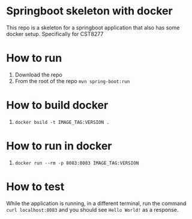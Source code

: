 # Springboot skeleton with docker

This repo is a skeleton for a springboot application that also has some docker setup. Specifically for CST8277

# How to run

1. Download the repo
1. From the root of the repo `mvn spring-boot:run`

# How to build docker

1. `docker build -t IMAGE_TAG:VERSION .`


# How to run in docker

1. `docker run --rm -p 8083:8083 IMAGE_TAG:VERSION`

# How to test

While the application is running, in a different terminal, run the command `curl localhost:8083` and you should see `Hello World!` as a response.
